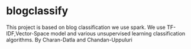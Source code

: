 # blogclassify
This project is based on blog classification
we use spark.
We use TF-IDF,Vector-Space model
and various unsupervised learning classification algorithms.
By Charan-Datla and Chandan-Uppuluri
